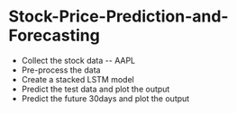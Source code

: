 # Stock-Price-Prediction-and-Forecasting
* Collect the stock data -- AAPL
* Pre-process the data
* Create a stacked LSTM model
* Predict the test data and plot the output
* Predict the future 30days and plot the output
